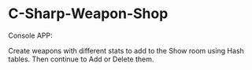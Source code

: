 # C-Sharp-Weapon-Shop

Console APP:

Create weapons with different stats to add to the Show room using Hash tables. Then continue to Add or Delete them.
